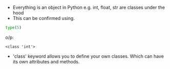 - Everything is an object in Python e.g. int, float, str are classes under the hood <br/>
- This can be confirmed using.
```python
type(5)
```
o/p:
```
<class 'int'>
```
- 'class' keyword allows you to define your own classes. Which can have its own attributes and methods.